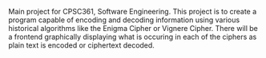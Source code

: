 Main project for CPSC361, Software Engineering. This project is to create a program capable of encoding and decoding
information using various historical algorithms like the Enigma Cipher or Vignere Cipher. There will be a frontend 
graphically displaying what is occuring in each of the ciphers as plain text is encoded or ciphertext decoded.
